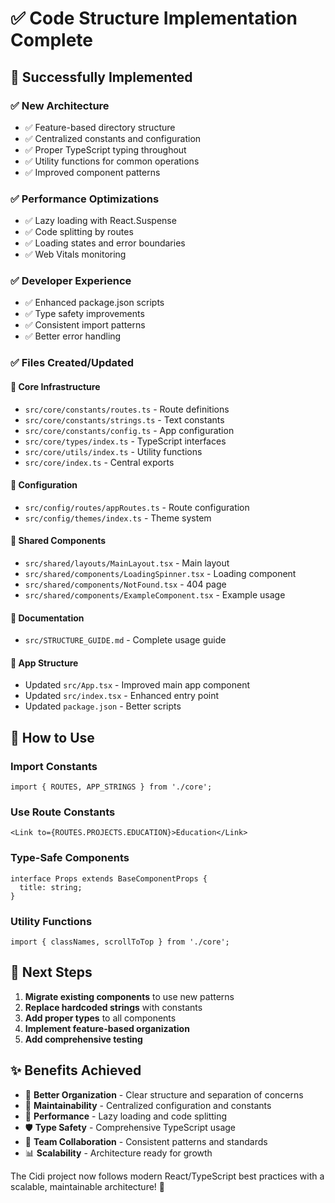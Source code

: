 # ✅ Code Structure Implementation Complete

## 🎉 Successfully Implemented

### ✅ **New Architecture**
- ✅ Feature-based directory structure
- ✅ Centralized constants and configuration
- ✅ Proper TypeScript typing throughout
- ✅ Utility functions for common operations
- ✅ Improved component patterns

### ✅ **Performance Optimizations**
- ✅ Lazy loading with React.Suspense
- ✅ Code splitting by routes
- ✅ Loading states and error boundaries
- ✅ Web Vitals monitoring

### ✅ **Developer Experience**
- ✅ Enhanced package.json scripts
- ✅ Type safety improvements
- ✅ Consistent import patterns
- ✅ Better error handling

### ✅ **Files Created/Updated**

#### 📁 Core Infrastructure
- `src/core/constants/routes.ts` - Route definitions
- `src/core/constants/strings.ts` - Text constants
- `src/core/constants/config.ts` - App configuration
- `src/core/types/index.ts` - TypeScript interfaces
- `src/core/utils/index.ts` - Utility functions
- `src/core/index.ts` - Central exports

#### 🎨 Configuration
- `src/config/routes/appRoutes.ts` - Route configuration
- `src/config/themes/index.ts` - Theme system

#### 🧩 Shared Components
- `src/shared/layouts/MainLayout.tsx` - Main layout
- `src/shared/components/LoadingSpinner.tsx` - Loading component
- `src/shared/components/NotFound.tsx` - 404 page
- `src/shared/components/ExampleComponent.tsx` - Example usage

#### 📝 Documentation
- `src/STRUCTURE_GUIDE.md` - Complete usage guide

#### 🔧 App Structure
- Updated `src/App.tsx` - Improved main app component
- Updated `src/index.tsx` - Enhanced entry point
- Updated `package.json` - Better scripts

## 🚀 How to Use

### Import Constants
```tsx
import { ROUTES, APP_STRINGS } from './core';
```

### Use Route Constants
```tsx
<Link to={ROUTES.PROJECTS.EDUCATION}>Education</Link>
```

### Type-Safe Components
```tsx
interface Props extends BaseComponentProps {
  title: string;
}
```

### Utility Functions
```tsx
import { classNames, scrollToTop } from './core';
```

## 🎯 Next Steps

1. **Migrate existing components** to use new patterns
2. **Replace hardcoded strings** with constants
3. **Add proper types** to all components
4. **Implement feature-based organization**
5. **Add comprehensive testing**

## ✨ Benefits Achieved

- 🎯 **Better Organization** - Clear structure and separation of concerns
- 🔧 **Maintainability** - Centralized configuration and constants
- 🚀 **Performance** - Lazy loading and code splitting
- 🛡️ **Type Safety** - Comprehensive TypeScript usage
- 👥 **Team Collaboration** - Consistent patterns and standards
- 📊 **Scalability** - Architecture ready for growth

The Cidi project now follows modern React/TypeScript best practices with a scalable, maintainable architecture! 🎉
